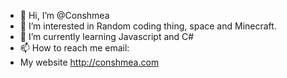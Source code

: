 - 👋 Hi, I’m @Conshmea
- 👀 I’m interested in Random coding thing, space and Minecraft.
- 🌱 I’m currently learning Javascript and C#
- 📫 How to reach me email: 
- My website http://conshmea.com
